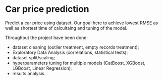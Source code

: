 # Car price prediction

Predict a car price using dataset. Our goal here to achieve lowest RMSE as well as shortest time of calcultaing and tuning of the model.

Throughout the project have been done:

* dataset cleaning (outlier treatment, empty records treatment);
* Exploratory Data Analysis (correlations, statistical tests);
* dataset split/scaling;
* hyperparameters tuning for multiple models (CatBoost, XGBoost, LGBoost, Linear Regression);
* results analysis.

